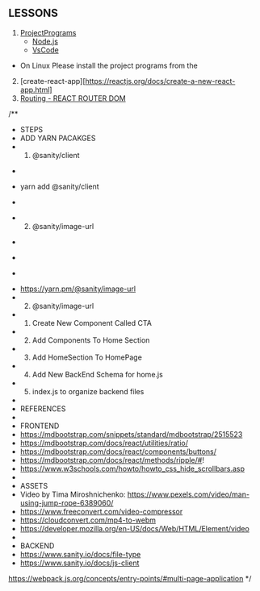 ## LESSONS 
1. [ProjectPrograms]()
   - [Node.js](https://nodejs.org/en/)
   - [VsCode](https://code.visualstudio.com/)
- On Linux Please install the project programs from the 

2. [create-react-app][https://reactjs.org/docs/create-a-new-react-app.html]
3. [Routing - REACT ROUTER DOM](https://reactrouter.com/en/v6.3.0/getting-started/overview)









/**
 * STEPS
 * ADD YARN PACAKGES
 * 1. @sanity/client
 * ```
 * yarn add @sanity/client
 * ```
 * 2. @sanity/image-url
 * ```
 * 
 * ```
 * https://yarn.pm/@sanity/image-url
 * 2. @sanity/image-url
 * 1. Create New Component Called CTA
 * 2. Add Components To Home Section
 * 3. Add HomeSection To HomePage
 * 4. Add New BackEnd Schema for home.js
 * 5. index.js to organize backend files
 *
 * REFERENCES
 * 
 * FRONTEND
 * https://mdbootstrap.com/snippets/standard/mdbootstrap/2515523
 * https://mdbootstrap.com/docs/react/utilities/ratio/
 * https://mdbootstrap.com/docs/react/components/buttons/
 * https://mdbootstrap.com/docs/react/methods/ripple/#!
 * https://www.w3schools.com/howto/howto_css_hide_scrollbars.asp
 *
 * ASSETS
 * Video by Tima Miroshnichenko: https://www.pexels.com/video/man-using-jump-rope-6389060/
 * https://www.freeconvert.com/video-compressor
 * https://cloudconvert.com/mp4-to-webm
 * https://developer.mozilla.org/en-US/docs/Web/HTML/Element/video
 * 
 * BACKEND
 * https://www.sanity.io/docs/file-type
 * https://www.sanity.io/docs/js-client


https://webpack.js.org/concepts/entry-points/#multi-page-application
*/
